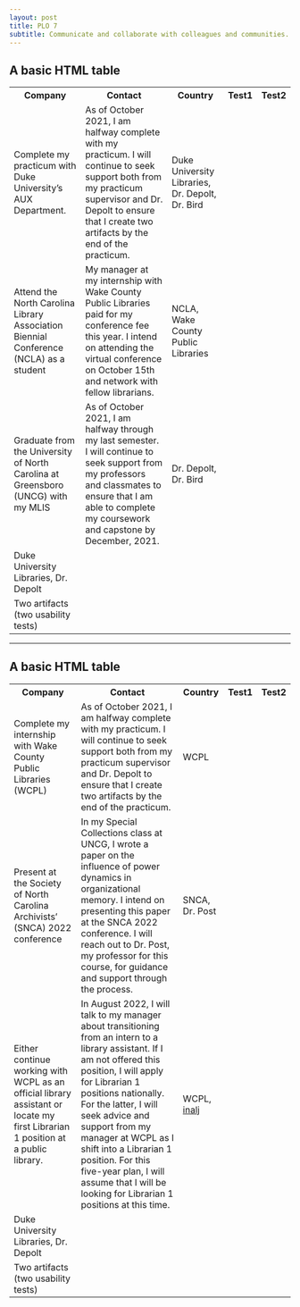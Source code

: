```yaml
---
layout: post
title: PLO 7
subtitle: Communicate and collaborate with colleagues and communities. [Communication and Collaboration]
---
```


<h2>A basic HTML table</h2>

<table style="width:100%">
  <tr>
    <th>Company</th>
    <th>Contact</th>
    <th>Country</th>
    <th>Test1</th>
    <th>Test2</th>
  </tr>
  <tr>
    <td>Complete my practicum with Duke University’s AUX Department.</td>
    <td>As of October 2021, I am halfway complete with my practicum. I will continue to seek support both from my practicum supervisor and Dr. Depolt to ensure that I create two artifacts by the end of the practicum.</td>
    <td>Duke University Libraries, Dr. Depolt, Dr. Bird</td>
  </tr>
  <tr>
    <td>Attend the North Carolina Library Association Biennial Conference (NCLA) as a student</td>
    <td> My manager at my internship with Wake County Public Libraries paid for my conference fee this year. I intend on attending the virtual conference on October 15th and network with fellow librarians.</td>
    <td>NCLA, Wake County Public Libraries</td>
  </tr>
  <tr>
    <td>Graduate from the University of North Carolina at Greensboro (UNCG) with my MLIS</td>
    <td>As of October 2021, I am halfway through my last semester. I will continue to seek support from my professors and classmates to ensure that I am able to complete my coursework and capstone by December, 2021.</td>
    <td> Dr. Depolt, Dr. Bird</td>
  </tr>
  <tr>
    <td>Duke University Libraries, Dr. Depolt</td>
  </tr>
  <tr>
    <td>Two artifacts (two usability tests)</td>
  <tr>
</table>

----------------------------------------
<h2>A basic HTML table</h2>
<table style="width:100%">
  <tr>
    <th>Company</th>
    <th>Contact</th>
    <th>Country</th>
    <th>Test1</th>
    <th>Test2</th>
  </tr>
  <tr>
    <td>Complete my internship with Wake County Public Libraries (WCPL)</td>
    <td>As of October 2021, I am halfway complete with my practicum. I will continue to seek support both from my practicum supervisor and Dr. Depolt to ensure that I create two artifacts by the end of the practicum.</td>
    <td>WCPL</td>
  </tr>
  <tr>
    <td>Present at the Society of North Carolina Archivists’ (SNCA) 2022 conference</td>
    <td>In my Special Collections class at UNCG, I wrote a paper on the influence of power dynamics in organizational memory. I intend on presenting this paper at the SNCA 2022 conference. I will reach out to Dr. Post, my professor for this course, for guidance and support through the process.</td>
    <td>SNCA, Dr. Post</td>
  </tr>
  <tr>
    <td>Either continue working with WCPL as an official library assistant or locate my first Librarian 1 position at a public library.</td>
    <td>In August 2022, I will talk to my manager about transitioning from an intern to a library assistant. If I am not offered this position, I will apply for Librarian 1 positions nationally. For the latter, I will seek advice and support from my manager at WCPL as I shift into a Librarian 1 position.  For this five-year plan, I will assume that I will be looking for Librarian 1 positions at this time.</td>
    <td>WCPL, <a href="https://inalj.com/">inalj</a></td>
  </tr>
  <tr>
    <td>Duke University Libraries, Dr. Depolt</td>
  </tr>
  <tr>
    <td>Two artifacts (two usability tests)</td>
  <tr>
</table>
